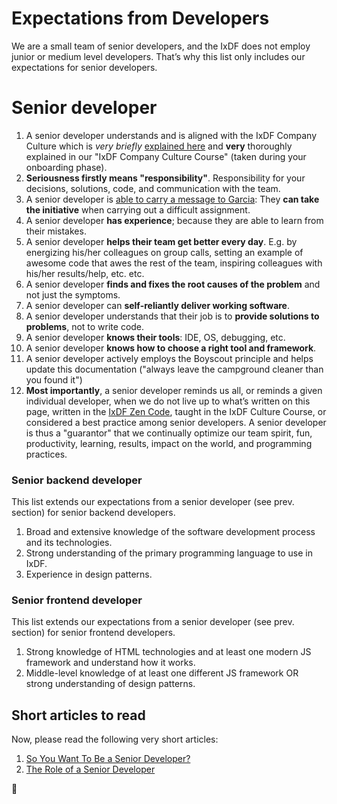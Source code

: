# Expectations from Developers

We are a small team of senior developers, and the IxDF does not employ junior or medium level developers. That’s why this list only includes our expectations for senior developers.

# Senior developer

1.  A senior developer understands and is aligned with the IxDF Company Culture which is _very briefly_ [explained here](../company/about.md#culture) and **very** thoroughly explained in our "IxDF Company Culture Course" (taken during your onboarding phase).
1.  **Seriousness firstly means "responsibility"**. Responsibility for your decisions, solutions, code,
    and communication with the team.
1.  A senior developer is [able to carry a message to Garcia](https://courses.csail.mit.edu/6.803/pdf/hubbard1899.pdf):
    They **can take the initiative** when carrying out a difficult assignment.
1.  A senior developer **has experience**; because they are able to learn from their mistakes.
1.  A senior developer **helps their team get better every day**. E.g. by energizing his/her colleagues on group calls, setting an example of awesome code that awes the rest of the team, inspiring colleagues with his/her results/help, etc. etc.
1.  A senior developer **finds and fixes the root causes of the problem** and not just the symptoms.
1.  A senior developer can **self-reliantly deliver working software**.
1.  A senior developer understands that their job is to **provide solutions to problems**, not to write code.
1.  A senior developer **knows their tools**: IDE, OS, debugging, etc.
1.  A senior developer **knows how to choose a right tool and framework**.
1.  A senior developer actively employs the Boyscout principle and helps update this documentation ("always leave the campground cleaner than you found it")
1.  **Most importantly**, a senior developer reminds us all, or reminds a given individual developer, when we do not live up to what’s written on this page, written in the [IxDF Zen Code](../README.md#the-ixdf-zen-code), taught in the IxDF Culture Course, or considered a best practice among senior developers. A senior developer is thus a "guarantor" that we continually optimize our team spirit, fun, productivity, learning, results, impact on the world, and programming practices.

### Senior backend developer

This list extends our expectations from a senior developer (see prev. section) for senior backend developers.

1.  Broad and extensive knowledge of the software development process and its technologies.
1.  Strong understanding of the primary programming language to use in IxDF.
1.  Experience in design patterns.

### Senior frontend developer

This list extends our expectations from a senior developer (see prev. section) for senior frontend developers.

1.  Strong knowledge of HTML technologies and at least one modern JS framework and understand how it works.
1.  Middle-level knowledge of at least one different JS framework OR strong understanding of design patterns.

## Short articles to read

Now, please read the following very short articles:

1.  [So You Want To Be a Senior Developer?](https://css-tricks.com/want-senior-developer/)
1.  [The Role of a Senior Developer](http://mattbriggs.net/blog/2015/06/01/the-role-of-a-senior-developer/)

🦄
